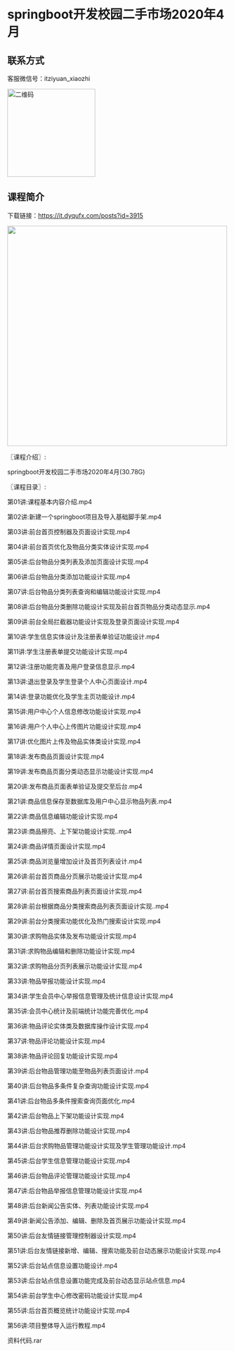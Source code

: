 # springboot开发校园二手市场2020年4月

## 联系方式

客服微信号：itziyuan_xiaozhi

<img src="https://ziyuanyun.oss-cn-guangzhou.aliyuncs.com/common/20240614073449/666b82192834a.jpg" width="200" height="200" alt="二维码">

## 课程简介

下载链接：https://it.dyqufx.com/posts?id=3915

<img src="https://ziyuanyun.oss-cn-guangzhou.aliyuncs.com/yun/20240515185416/66449458b23f3.jpg" width="500" alt="">

  〖课程介绍〗:

 springboot开发校园二手市场2020年4月(30.78G)

 〖课程目录〗:

 第01讲:课程基本内容介绍.mp4

 第02讲:新建一个springboot项目及导入基础脚手架.mp4

 第03讲:前台首页控制器及页面设计实现.mp4

 第04讲:前台首页优化及物品分类实体设计实现.mp4

 第05讲:后台物品分类列表及添加页面设计实现.mp4

 第06讲:后台物品分类添加功能设计实现.mp4

 第07讲:后台物品分类列表查询和编辑功能设计实现.mp4

 第08讲:后台物品分类删除功能设计实现及前台首页物品分类动态显示.mp4

 第09讲:前台全局拦截器功能设计实现及登录页面设计实现.mp4

 第10讲:学生信息实体设计及注册表单验证功能设计.mp4

 第11讲:学生注册表单提交功能设计实现.mp4

 第12讲:注册功能完善及用户登录信息显示.mp4

 第13讲:退出登录及学生登录个人中心页面设计.mp4

 第14讲:登录功能优化及学生主页功能设计.mp4

 第15讲:用户中心个人信息修改功能设计实现.mp4

 第16讲:用户个人中心上传图片功能设计实现.mp4

 第17讲:优化图片上传及物品实体类设计实现.mp4

 第18讲:发布商品页面设计实现.mp4

 第19讲:发布商品页面分类动态显示功能设计实现.mp4

 第20讲:发布商品页面表单验证及提交至后台.mp4

 第21讲:商品信息保存至数据库及用户中心显示物品列表.mp4

 第22讲:商品信息编辑功能设计实现.mp4

 第23讲:商品擦亮、上下架功能设计实现..mp4

 第24讲:商品详情页面设计实现.mp4

 第25讲:商品浏览量增加设计及首页列表设计.mp4

 第26讲:前台首页商品分页展示功能设计实现.mp4

 第27讲:前台首页搜索商品列表页面设计实现.mp4

 第28讲:前台根据商品分类搜索商品列表页面设计实现..mp4

 第29讲:前台分类搜索功能优化及热门搜索设计实现.mp4

 第30讲:求购物品实体及发布功能设计实现.mp4

 第31讲:求购物品编辑和删除功能设计实现.mp4

 第32讲:求购物品分页列表展示功能设计实现.mp4

 第33讲:物品举报功能设计实现.mp4

 第34讲:学生会员中心举报信息管理及统计信息设计实现.mp4

 第35讲:会员中心统计及前端统计功能完善优化.mp4

 第36讲:物品评论实体类及数据库操作设计实现.mp4

 第37讲:物品评论功能设计实现.mp4

 第38讲:物品评论回复功能设计实现.mp4

 第39讲:后台物品管理功能至物品列表页面设计.mp4

 第40讲:后台物品多条件复杂查询功能设计实现.mp4

 第41讲:后台物品多条件搜索查询页面优化.mp4

 第42讲:后台物品上下架功能设计实现.mp4

 第43讲:后台物品推荐删除功能设计实现.mp4

 第44讲:后台求购物品管理功能设计实现及学生管理功能设计.mp4

 第45讲:后台学生信息管理功能设计实现.mp4

 第46讲:后台物品评论管理功能设计实现.mp4

 第47讲:后台物品举报信息管理功能设计实现.mp4

 第48讲:后台新闻公告实体、列表功能设计实现.mp4

 第49讲:新闻公告添加、编辑、删除及首页展示功能设计实现.mp4

 第50讲:后台友情链接管理控制器设计实现.mp4

 第51讲:后台友情链接新增、编辑、搜索功能及前台动态展示功能设计实现.mp4

 第52讲:后台站点信息设置功能设计.mp4

 第53讲:后台站点信息设置功能完成及前台动态显示站点信息.mp4

 第54讲:前台学生中心修改密码功能设计实现.mp4

 第55讲:后台首页概览统计功能设计实现.mp4

 第56讲:项目整体导入运行教程.mp4

 资料代码.rar

  